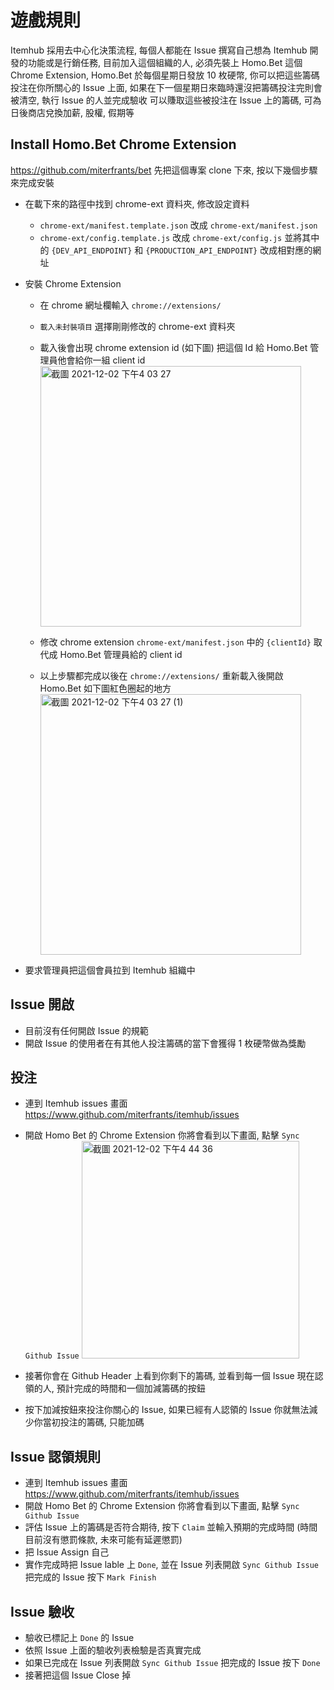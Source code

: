 # 遊戲規則

Itemhub 採用去中心化決策流程, 每個人都能在 Issue 撰寫自己想為 Itemhub 開發的功能或是行銷任務,
目前加入這個組織的人, 必須先裝上 Homo.Bet 這個 Chrome Extension, Homo.Bet 於每個星期日發放 10 枚硬幣,
你可以把這些籌碼投注在你所關心的 Issue 上面, 如果在下一個星期日來臨時還沒把籌碼投注完則會被清空, 執行 Issue 的人並完成驗收
可以賺取這些被投注在 Issue 上的籌碼, 可為日後商店兌換加薪, 股權, 假期等

## Install Homo.Bet Chrome Extension

https://github.com/miterfrants/bet 先把這個專案 clone 下來, 按以下幾個步驟來完成安裝

- 在載下來的路徑中找到 chrome-ext 資料夾, 修改設定資料
  - `chrome-ext/manifest.template.json` 改成 `chrome-ext/manifest.json`
  - `chrome-ext/config.template.js` 改成 `chrome-ext/config.js` 並將其中的 `{DEV_API_ENDPOINT}` 和 `{PRODUCTION_API_ENDPOINT}` 改成相對應的網址
- 安裝 Chrome Extension

  - 在 chrome 網址欄輸入 `chrome://extensions/`
  - `載入未封裝項目` 選擇剛剛修改的 chrome-ext 資料夾
  - 載入後會出現 chrome extension id (如下圖) 把這個 Id 給 Homo.Bet 管理員他會給你一組 client id
    <img width="417" alt="截圖 2021-12-02 下午4 03 27" src="https://user-images.githubusercontent.com/2028693/144387289-34e9b059-22b2-4834-9cc4-01c486ad0c2a.png">

  - 修改 chrome extension `chrome-ext/manifest.json` 中的 `{clientId}` 取代成 Homo.Bet 管理員給的 client id
  - 以上步驟都完成以後在 `chrome://extensions/` 重新載入後開啟 Homo.Bet 如下圖紅色圈起的地方
    <img width="417" alt="截圖 2021-12-02 下午4 03 27 (1)" src="https://user-images.githubusercontent.com/2028693/144387503-06bad2ec-f590-4f7c-a7cd-31e5a332c7cb.png">

- 要求管理員把這個會員拉到 Itemhub 組織中

## Issue 開啟

- 目前沒有任何開啟 Issue 的規範
- 開啟 Issue 的使用者在有其他人投注籌碼的當下會獲得 1 枚硬幣做為獎勵

## 投注

- 連到 Itemhub issues 畫面 https://www.github.com/miterfrants/itemhub/issues
- 開啟 Homo Bet 的 Chrome Extension 你將會看到以下畫面, 點擊 `Sync Github Issue`
  <img width="348" alt="截圖 2021-12-02 下午4 44 36" src="https://user-images.githubusercontent.com/2028693/144387873-cb68ef3e-dfd7-4c58-98fe-a3254c90a2ac.png">

- 接著你會在 Github Header 上看到你剩下的籌碼, 並看到每一個 Issue 現在認領的人, 預計完成的時間和一個加減籌碼的按鈕
- 按下加減按鈕來投注你關心的 Issue, 如果已經有人認領的 Issue 你就無法減少你當初投注的籌碼, 只能加碼

## Issue 認領規則

- 連到 Itemhub issues 畫面 https://www.github.com/miterfrants/itemhub/issues
- 開啟 Homo Bet 的 Chrome Extension 你將會看到以下畫面, 點擊 `Sync Github Issue`
- 評估 Issue 上的籌碼是否符合期待, 按下 `Claim` 並輸入預期的完成時間 (時間目前沒有懲罰條款, 未來可能有延遲懲罰)
- 把 Issue Assign 自己
- 實作完成時把 Issue lable 上 `Done`, 並在 Issue 列表開啟 `Sync Github Issue` 把完成的 Issue 按下 `Mark Finish`

## Issue 驗收

- 驗收已標記上 `Done` 的 Issue
- 依照 Issue 上面的驗收列表檢驗是否真實完成
- 如果已完成在 Issue 列表開啟 `Sync Github Issue` 把完成的 Issue 按下 `Done`
- 接著把這個 Issue Close 掉

